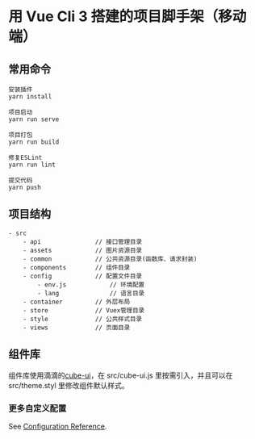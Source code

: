 # 用 Vue Cli 3 搭建的项目脚手架（移动端）

## 常用命令

```
安装插件
yarn install

项目启动
yarn run serve

项目打包
yarn run build

修复ESLint
yarn run lint

提交代码
yarn push
```

## 项目结构

```
- src
    - api               // 接口管理目录
    - assets            // 图片资源目录
    - common            // 公共资源目录(函数库、请求封装)
    - components        // 组件目录
    - config            // 配置文件目录
        - env.js            // 环境配置
        - lang              // 语言目录
    - container         // 外层布局
    - store             // Vuex管理目录
    - style             // 公共样式目录
    - views             // 页面目录
```

## 组件库

组件库使用滴滴的[cube-ui](https://didi.github.io/cube-ui/#/zh-CN)，在 src/cube-ui.js 里按需引入，并且可以在 src/theme.styl 里修改组件默认样式。

### 更多自定义配置
See [Configuration Reference](https://cli.vuejs.org/config/).
